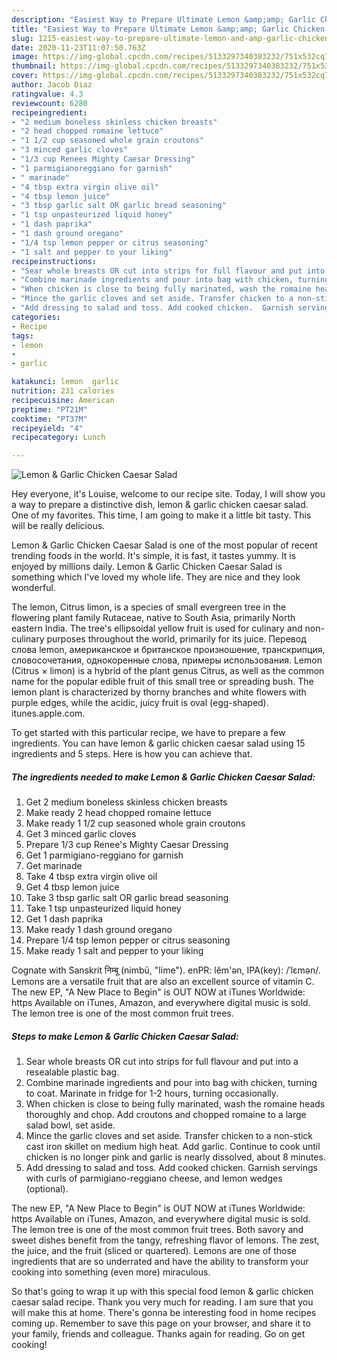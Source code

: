 ```yaml
---
description: "Easiest Way to Prepare Ultimate Lemon &amp;amp; Garlic Chicken Caesar Salad"
title: "Easiest Way to Prepare Ultimate Lemon &amp;amp; Garlic Chicken Caesar Salad"
slug: 1215-easiest-way-to-prepare-ultimate-lemon-and-amp-garlic-chicken-caesar-salad
date: 2020-11-23T11:07:50.763Z
image: https://img-global.cpcdn.com/recipes/5133297340383232/751x532cq70/lemon-garlic-chicken-caesar-salad-recipe-main-photo.jpg
thumbnail: https://img-global.cpcdn.com/recipes/5133297340383232/751x532cq70/lemon-garlic-chicken-caesar-salad-recipe-main-photo.jpg
cover: https://img-global.cpcdn.com/recipes/5133297340383232/751x532cq70/lemon-garlic-chicken-caesar-salad-recipe-main-photo.jpg
author: Jacob Diaz
ratingvalue: 4.3
reviewcount: 6280
recipeingredient:
- "2 medium boneless skinless chicken breasts"
- "2 head chopped romaine lettuce"
- "1 1/2 cup seasoned whole grain croutons"
- "3 minced garlic cloves"
- "1/3 cup Renees Mighty Caesar Dressing"
- "1 parmigianoreggiano for garnish"
- " marinade"
- "4 tbsp extra virgin olive oil"
- "4 tbsp lemon juice"
- "3 tbsp garlic salt OR garlic bread seasoning"
- "1 tsp unpasteurized liquid honey"
- "1 dash paprika"
- "1 dash ground oregano"
- "1/4 tsp lemon pepper or citrus seasoning"
- "1 salt and pepper to your liking"
recipeinstructions:
- "Sear whole breasts OR cut into strips for full flavour and put into a resealable plastic bag."
- "Combine marinade ingredients and pour into bag with chicken, turning to coat. Marinate in fridge for 1-2 hours, turning occasionally."
- "When chicken is close to being fully marinated, wash the romaine heads thoroughly and chop. Add croutons and chopped romaine to a large salad bowl, set aside."
- "Mince the garlic cloves and set aside. Transfer chicken to a non-stick cast iron skillet on medium high heat. Add garlic. Continue to cook until chicken is no longer pink and garlic is nearly dissolved, about 8 minutes."
- "Add dressing to salad and toss. Add cooked chicken.  Garnish servings with curls of parmigiano-reggiano cheese, and lemon wedges (optional)."
categories:
- Recipe
tags:
- lemon
- 
- garlic

katakunci: lemon  garlic 
nutrition: 231 calories
recipecuisine: American
preptime: "PT21M"
cooktime: "PT37M"
recipeyield: "4"
recipecategory: Lunch

---
```



![Lemon &amp; Garlic Chicken Caesar Salad](https://img-global.cpcdn.com/recipes/5133297340383232/751x532cq70/lemon-garlic-chicken-caesar-salad-recipe-main-photo.jpg)

Hey everyone, it's Louise, welcome to our recipe site. Today, I will show you a way to prepare a distinctive dish, lemon &amp; garlic chicken caesar salad. One of my favorites. This time, I am going to make it a little bit tasty. This will be really delicious.

Lemon &amp; Garlic Chicken Caesar Salad is one of the most popular of recent trending foods in the world. It's simple, it is fast, it tastes yummy. It is enjoyed by millions daily. Lemon &amp; Garlic Chicken Caesar Salad is something which I've loved my whole life. They are nice and they look wonderful.

The lemon, Citrus limon, is a species of small evergreen tree in the flowering plant family Rutaceae, native to South Asia, primarily North eastern India. The tree&#39;s ellipsoidal yellow fruit is used for culinary and non-culinary purposes throughout the world, primarily for its juice. Перевод слова lemon, американское и британское произношение, транскрипция, словосочетания, однокоренные слова, примеры использования. Lemon (Citrus × limon) is a hybrid of the plant genus Citrus, as well as the common name for the popular edible fruit of this small tree or spreading bush. The lemon plant is characterized by thorny branches and white flowers with purple edges, while the acidic, juicy fruit is oval (egg-shaped). itunes.apple.com.


To get started with this particular recipe, we have to prepare a few ingredients. You can have lemon &amp; garlic chicken caesar salad using 15 ingredients and 5 steps. Here is how you can achieve that.

<!--inarticleads1-->

##### The ingredients needed to make Lemon &amp; Garlic Chicken Caesar Salad:

1. Get 2 medium boneless skinless chicken breasts
1. Make ready 2 head chopped romaine lettuce
1. Make ready 1 1/2 cup seasoned whole grain croutons
1. Get 3 minced garlic cloves
1. Prepare 1/3 cup Renee&#39;s Mighty Caesar Dressing
1. Get 1 parmigiano-reggiano for garnish
1. Get  marinade
1. Take 4 tbsp extra virgin olive oil
1. Get 4 tbsp lemon juice
1. Take 3 tbsp garlic salt OR garlic bread seasoning
1. Take 1 tsp unpasteurized liquid honey
1. Get 1 dash paprika
1. Make ready 1 dash ground oregano
1. Prepare 1/4 tsp lemon pepper or citrus seasoning
1. Make ready 1 salt and pepper to your liking


Cognate with Sanskrit निम्बू (nimbū, &#34;lime&#34;). enPR: lĕm&#39;ən, IPA(key): /ˈlɛmən/. Lemons are a versatile fruit that are also an excellent source of vitamin C. The new EP, &#34;A New Place to Begin&#34; is OUT NOW at iTunes Worldwide: https Available on iTunes, Amazon, and everywhere digital music is sold. The lemon tree is one of the most common fruit trees. 

<!--inarticleads2-->

##### Steps to make Lemon &amp; Garlic Chicken Caesar Salad:

1. Sear whole breasts OR cut into strips for full flavour and put into a resealable plastic bag.
1. Combine marinade ingredients and pour into bag with chicken, turning to coat. Marinate in fridge for 1-2 hours, turning occasionally.
1. When chicken is close to being fully marinated, wash the romaine heads thoroughly and chop. Add croutons and chopped romaine to a large salad bowl, set aside.
1. Mince the garlic cloves and set aside. Transfer chicken to a non-stick cast iron skillet on medium high heat. Add garlic. Continue to cook until chicken is no longer pink and garlic is nearly dissolved, about 8 minutes.
1. Add dressing to salad and toss. Add cooked chicken.  Garnish servings with curls of parmigiano-reggiano cheese, and lemon wedges (optional).


The new EP, &#34;A New Place to Begin&#34; is OUT NOW at iTunes Worldwide: https Available on iTunes, Amazon, and everywhere digital music is sold. The lemon tree is one of the most common fruit trees. Both savory and sweet dishes benefit from the tangy, refreshing flavor of lemons. The zest, the juice, and the fruit (sliced or quartered). Lemons are one of those ingredients that are so underrated and have the ability to transform your cooking into something (even more) miraculous. 

So that's going to wrap it up with this special food lemon &amp; garlic chicken caesar salad recipe. Thank you very much for reading. I am sure that you will make this at home. There's gonna be interesting food in home recipes coming up. Remember to save this page on your browser, and share it to your family, friends and colleague. Thanks again for reading. Go on get cooking!
